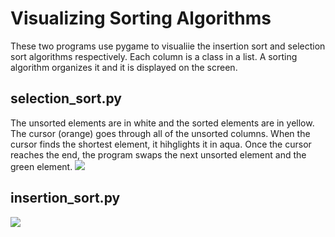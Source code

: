 # Visualizing Sorting Algorithms
These two programs use pygame to visualiie the insertion sort and selection sort algorithms respectively. Each column is a class in a list. A sorting algorithm organizes it and it is displayed on the screen.

## selection_sort.py
The unsorted elements are in white and the sorted elements are in yellow. The cursor (orange) goes through all of the unsorted columns. When the cursor finds the shortest element, it hihglights it in aqua. Once the cursor reaches the end, the program swaps the next unsorted element and the green element.
![](images/selection_sort.GIF)

## insertion_sort.py
![](images/insertion_sort.GIF)

